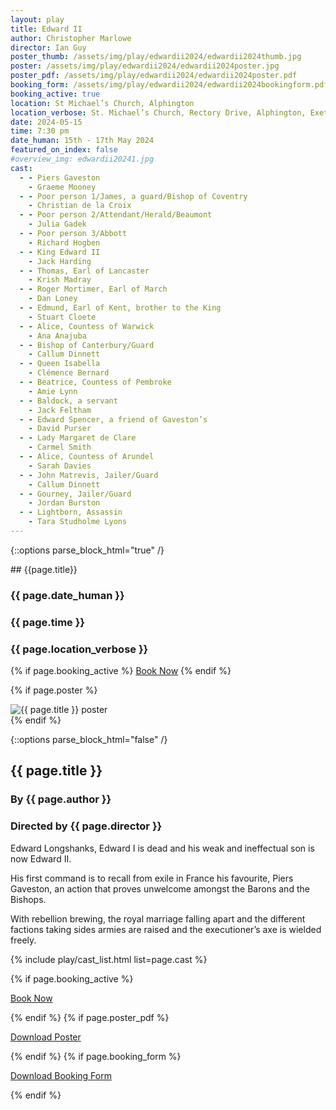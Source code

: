 ```yaml
---
layout: play
title: Edward II
author: Christopher Marlowe
director: Ian Guy
poster_thumb: /assets/img/play/edwardii2024/edwardii2024thumb.jpg
poster: /assets/img/play/edwardii2024/edwardii2024poster.jpg
poster_pdf: /assets/img/play/edwardii2024/edwardii2024poster.pdf
booking_form: /assets/img/play/edwardii2024/edwardii2024bookingform.pdf
booking_active: true
location: St Michael’s Church, Alphington
location_verbose: St. Michael’s Church, Rectory Drive, Alphington, Exeter, EX2 8XJ
date: 2024-05-15
time: 7:30 pm
date_human: 15th - 17th May 2024
featured_on_index: false
#overview_img: edwardii20241.jpg
cast:
  - - Piers Gaveston
    - Graeme Mooney
  - - Poor person 1/James, a guard/Bishop of Coventry
    - Christian de la Croix
  - - Poor person 2/Attendant/Herald/Beaumont
    - Julia Gadek
  - - Poor person 3/Abbott
    - Richard Hogben
  - - King Edward II
    - Jack Harding
  - - Thomas, Earl of Lancaster
    - Krish Madray
  - - Roger Mortimer, Earl of March
    - Dan Loney
  - - Edmund, Earl of Kent, brother to the King
    - Stuart Cloete
  - - Alice, Countess of Warwick
    - Ana Anajuba
  - - Bishop of Canterbury/Guard
    - Callum Dinnett
  - - Queen Isabella
    - Clémence Bernard
  - - Beatrice, Countess of Pembroke
    - Amie Lynn
  - - Baldock, a servant
    - Jack Feltham
  - - Edward Spencer, a friend of Gaveston’s
    - David Purser
  - - Lady Margaret de Clare
    - Carmel Smith
  - - Alice, Countess of Arundel
    - Sarah Davies
  - - John Matrevis, Jailer/Guard
    - Callum Dinnett
  - - Gourney, Jailer/Guard
    - Jordan Burston
  - - Lightborn, Assassin
    - Tara Studholme Lyons
---
```



{::options parse_block_html="true" /}

<div class="jumbotron">
## {{page.title}}
<h3> <i class="fas fa-calendar-alt"></i> {{ page.date_human }}</h3>
<h3> <i class="fas fa-clock"></i> {{ page.time }}</h3>
<h3> <i class="fas fa-map-marker-alt"></i> {{ page.location_verbose }}</h3>
{% if page.booking_active %}
<a class="btn btn-primary" href="{{ site.social_links.ticketsource }}" role="button">Book Now</a>
{% endif %}
</div>

{% if page.poster %}
<div class="row text-center">
<div class="col-1">
</div>
<div class="col-10">
<img class="img-fluid" src="{{ page.poster | relative_url }}" alt="{{ page.title }} poster" />
</div>
<div class="col-1">
</div>
</div>
{% endif %}

{::options parse_block_html="false" /}

## {{ page.title }}
### By {{ page.author }}
### Directed by {{ page.director }}

Edward Longshanks, Edward I is dead and his weak and ineffectual son is now
Edward II.

His first command is to recall from exile in France his favourite, Piers
Gaveston, an action that proves unwelcome amongst the Barons and the Bishops.

With rebellion brewing, the royal marriage falling apart and the different
factions taking sides armies are raised and the executioner’s axe is wielded
freely.


{% include play/cast_list.html list=page.cast %}

{% if page.booking_active %}
<p class="text-center"><a class="btn btn-primary" href="{{ site.social_links.ticketsource }}" role="button">Book Now</a></p>
{% endif %}
{% if page.poster_pdf %}
<p class="text-center"><a href="{{ page.poster_pdf | relative_url}}" role="button">Download Poster</a></p>
{% endif %}
{% if page.booking_form %}
<p class="text-center"><a href="{{ page.booking_form | relative_url }}" role="button">Download Booking Form</a></p>
{% endif %}
